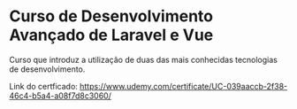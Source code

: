 # Curso de Desenvolvimento Avançado de Laravel e Vue

Curso que introduz a utilização de duas das mais conhecidas tecnologias de desenvolvimento.

Link do certficado:
https://www.udemy.com/certificate/UC-039aaccb-2f38-46c4-b5a4-a08f7d8c3060/
